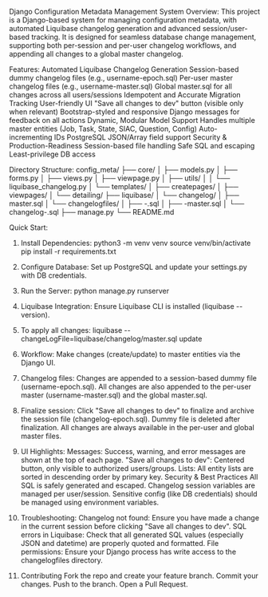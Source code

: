 Django Configuration Metadata Management System
Overview:
This project is a Django-based system for managing configuration metadata, with automated Liquibase changelog generation and advanced session/user-based tracking. It is designed for seamless database change management, supporting both per-session and per-user changelog workflows, and appending all changes to a global master changelog.

Features:
Automated Liquibase Changelog Generation
Session-based dummy changelog files (e.g., username-epoch.sql)
Per-user master changelog files (e.g., username-master.sql)
Global master.sql for all changes across all users/sessions
Idempotent and Accurate Migration Tracking
User-friendly UI
"Save all changes to dev" button (visible only when relevant)
Bootstrap-styled and responsive
Django messages for feedback on all actions
Dynamic, Modular Model Support
Handles multiple master entities (Job, Task, State, SIAC, Question, Config)
Auto-incrementing IDs
PostgreSQL JSON/Array field support
Security & Production-Readiness
Session-based file handling
Safe SQL and escaping
Least-privilege DB access



Directory Structure:
config_meta/
├── core/
│   ├── models.py
│   ├── forms.py
│   ├── views.py
│   ├── viewpage.py
│   ├── utils/
│   │   └── liquibase_changelog.py
│   └── templates/
│       ├── createpages/
│       ├── viewpages/
│       └── detailing/
├── liquibase/
│   └── changelog/
│       ├── master.sql
│       └── changelogfiles/
│           ├── <username>-<epoch>.sql
│           ├── <username>-master.sql
│           └── changelog-<epoch>.sql
├── manage.py
└── README.md


Quick Start:
1. Install Dependencies:
python3 -m venv venv
source venv/bin/activate
pip install -r requirements.txt

2. Configure Database:
Set up PostgreSQL and update your settings.py with DB credentials.

3. Run the Server:
python manage.py runserver

4. Liquibase Integration:
Ensure Liquibase CLI is installed (liquibase --version).

5. To apply all changes:
liquibase --changeLogFile=liquibase/changelog/master.sql update

6. Workflow:
Make changes (create/update) to master entities via the Django UI.

7. Changelog files:
Changes are appended to a session-based dummy file (username-epoch.sql).
All changes are also appended to the per-user master (username-master.sql) and the global master.sql.

8. Finalize session:
Click "Save all changes to dev" to finalize and archive the session file (changelog-epoch.sql).
Dummy file is deleted after finalization.
All changes are always available in the per-user and global master files.

9. UI Highlights:
Messages: Success, warning, and error messages are shown at the top of each page.
"Save all changes to dev": Centered button, only visible to authorized users/groups.
Lists: All entity lists are sorted in descending order by primary key.
Security & Best Practices
All SQL is safely generated and escaped.
Changelog session variables are managed per user/session.
Sensitive config (like DB credentials) should be managed using environment variables.

10. Troubleshooting: 
Changelog not found: Ensure you have made a change in the current session before clicking "Save all changes to dev".
SQL errors in Liquibase: Check that all generated SQL values (especially JSON and datetime) are properly quoted and formatted.
File permissions: Ensure your Django process has write access to the changelogfiles directory.

11. Contributing
Fork the repo and create your feature branch.
Commit your changes.
Push to the branch.
Open a Pull Request.
